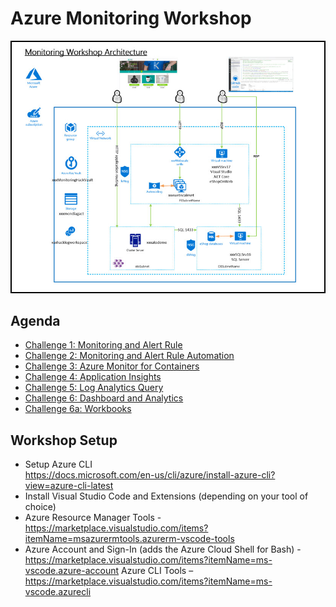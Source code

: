 # Azure Monitoring Workshop

   <img src="images/architecture.jpg"/><br/>

## Agenda
* [Challenge 1: Monitoring and Alert Rule](https://github.com/SpektraSystems/CloudLabs-Azure/blob/master/azure-monitoring/Instructions/1.%20Monitoring%20and%20Alert%20Rule.md)<br/>
* [Challenge 2: Monitoring and Alert Rule Automation](https://github.com/SpektraSystems/CloudLabs-Azure/blob/master/azure-monitoring/Instructions/2.%20Monitoring%20and%20Alert%20Rule%20Automation.md)<br/>
* [Challenge 3: Azure Monitor for Containers](https://github.com/SpektraSystems/CloudLabs-Azure/blob/master/azure-monitoring/Instructions/3.%20%20Azure%20Monitor%20for%20Containers.md)<br/>
* [Challenge 4: Application Insights](https://github.com/SpektraSystems/CloudLabs-Azure/blob/master/azure-monitoring/Instructions/4.%20Application%20Insights%20Challenge%20.md)<br/>
* [Challenge 5: Log Analytics Query](https://github.com/SpektraSystems/CloudLabs-Azure/blob/master/azure-monitoring/Instructions/5.%20Log%20Analytics%20Query%20Challenge.md)<br/>
* [Challenge 6: Dashboard and Analytics](https://github.com/SpektraSystems/CloudLabs-Azure/blob/master/azure-monitoring/Instructions/6.%20Dashboard%20and%20Analytics.md)<br/>
* [Challenge 6a: Workbooks](https://github.com/SpektraSystems/CloudLabs-Azure/blob/master/azure-monitoring/Instructions/6a.%20Workbooks%20Challenge.md)

## Workshop Setup
* Setup Azure CLI<br/>
https://docs.microsoft.com/en-us/cli/azure/install-azure-cli?view=azure-cli-latest<br/>
* Install Visual Studio Code and Extensions (depending on your tool of choice)<br/>
* Azure Resource Manager Tools - https://marketplace.visualstudio.com/items?itemName=msazurermtools.azurerm-vscode-tools<br/>
* Azure Account and Sign-In (adds the Azure Cloud Shell for Bash) - https://marketplace.visualstudio.com/items?itemName=ms-vscode.azure-account
Azure CLI Tools –
https://marketplace.visualstudio.com/items?itemName=ms-vscode.azurecli<br/>
